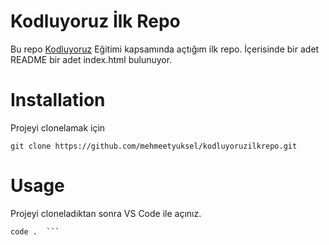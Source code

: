 # Kodluyoruz İlk Repo
Bu repo [Kodluyoruz](https://www.kodluyoruz.org/) Eğitimi kapsamında açtığım ilk repo. İçerisinde bir adet README bir adet index.html bulunuyor.

# Installation

Projeyi clonelamak için 

`git clone https://github.com/mehmeetyuksel/kodluyoruzilkrepo.git`

# Usage

Projeyi cloneladıktan sonra VS Code ile açınız.

``` cd kodluyoruzilkrepo
code .  ```

